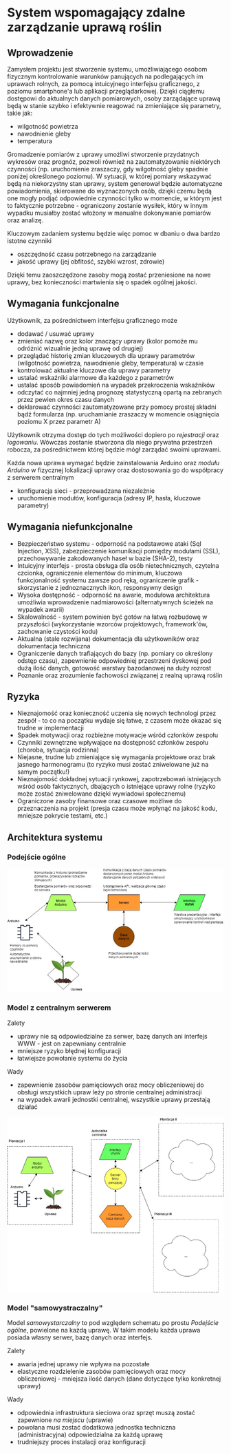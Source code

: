 # System wspomagający zdalne zarządzanie uprawą roślin
## Wprowadzenie
Zamysłem projektu jest stworzenie systemu, umożliwiającego osobom fizycznym kontrolowanie warunków panujących na podlegających im uprawach rolnych, za pomocą intuicyjnego interfejsu graficznego, z poziomu smartphone'a lub aplikacji przeglądarkowej. Dzięki ciągłemu dostępowi do aktualnych danych pomiarowych, osoby zarządające uprawą będą w stanie szybko i efektywnie reagować na zmieniające się parametry, takie jak:
* wilgotność powietrza
* nawodnienie gleby
* temperatura

Gromadzenie pomiarów z uprawy umożliwi stworzenie przydatnych wykresów oraz prognóz, pozwoli również na zautomatyzowanie niektórych czynności (np. uruchomienie zraszaczy, gdy wilgotność gleby spadnie poniżej określonego poziomu). W sytuacji, w której pomiary wskazywać będą na niekorzystny stan uprawy, system generował będzie automatyczne powiadomienia, skierowane do wyznaczonych osób, dzięki czemu będą one mogły podjąć odpowiednie czynności tylko w momencie, w którym jest to faktycznie potrzebne - ograniczony zostanie wysiłek, który w innym wypadku musiałby zostać włożony w manualne dokonywanie pomiarów oraz analizę.

Kluczowym zadaniem systemu będzie więc pomoc w dbaniu o dwa bardzo istotne czynniki
* oszczędność czasu potrzebnego na zarządzanie
* jakość uprawy (jej obfitość, szybki wzrost, zdrowie)

Dzięki temu zaoszczędzone zasoby mogą zostać przeniesione na nowe uprawy, bez konieczności martwienia się o spadek ogólnej jakości.

## Wymagania funkcjonalne
Użytkownik, za pośrednictwem interfejsu graficznego może
* dodawać / usuwać uprawy
* zmieniać nazwę oraz kolor znaczący uprawy (kolor pomoże mu odróżnić wizualnie jedną uprawę od drugiej)
* przeglądać historię zmian kluczowych dla uprawy parametrów (wilgotność powietrza, nawodnienie gleby, temperatura) w czasie
* kontrolować aktualne kluczowe dla uprawy parametry
* ustalać wskaźniki alarmowe dla każdego z parametrów
* ustalać sposób powiadomień na wypadek przekroczenia wskaźników
* odczytać co najmniej jedną prognozę statystyczną opartą na zebranych przez pewien okres czasu danych
* deklarować czynności zautomatyzowane przy pomocy prostej składni bądź formularza (np. uruchamianie zraszaczy w momencie osiągnięcia poziomu X przez parametr A)

Użytkownik otrzyma dostęp do tych możliwości dopiero po *rejestracji* oraz *logowaniu*. Wówczas zostanie stworzona dla niego prywatna przestrzeń robocza, za pośrednictwem której będzie mógł zarządać swoimi uprawami.

Każda nowa uprawa wymagać będzie zainstalowania Arduino oraz *modułu Arduino* w fizycznej lokalizacji uprawy oraz dostosowania go do współpracy z serwerem centralnym
* konfiguracja sieci - przeprowadzana niezależnie
* uruchomienie modułów, konfiguracja (adresy IP, hasła, kluczowe parametry)

## Wymagania niefunkcjonalne
* Bezpieczeństwo systemu - odporność na podstawowe ataki (Sql Injection, XSS), zabezpieczenie komunikacji pomiędzy modułami (SSL), przechowywanie zakodowanych haseł w bazie (SHA-2), testy
* Intuicyjny interfejs - prosta obsługa dla osób nietechnicznych, czytelna czcionka, ograniczenie elementów do minimum, kluczowa funkcjonalność systemu zawsze pod ręką, ograniczenie grafik - skorzystanie z jednoznacznych ikon, responsywny design
* Wysoka dostępność - odporność na awarie, modułowa architektura umożliwia wprowadzenie nadmiarowości (alternatywnych ścieżek na wypadek awarii)
* Skalowalność - system powinien być gotów na łatwą rozbudowę w przyszłości (wykorzystanie wzorców projektowych, framework'ów, zachowanie czystości kodu)
* Aktualna (stale rozwijana) dokumentacja dla użytkowników oraz dokumentacja techniczna
* Ograniczenie danych trafiających do bazy (np. pomiary co określony odstęp czasu), zapewnienie odpowiedniej przestrzeni dyskowej pod dużą ilość danych, gotowość warstwy bazodanowej na duży rozrost
* Poznanie oraz zrozumienie fachowości związanej z realną uprawą roślin

## Ryzyka
* Nieznajomość oraz konieczność uczenia się nowych technologi przez zespół - to co na początku wydaje się łatwe, z czasem może okazać się trudne w implementacji
* Spadek motywacji oraz rozbieżne motywacje wśród członków zespołu
* Czynniki zewnętrzne wpływające na dostępność członków zespołu (choroba, sytuacja rodzinna)
* Niejasne, trudne lub zmieniające się wymagania projektowe oraz brak jasnego harmonogramu (to ryzyko musi zostać zniwelowane już na samym początku!)
* Nieznajomość dokładnej sytuacji rynkowej, zapotrzebowań istniejących wśród osób faktycznych, dbających o istniejące uprawy rolne (ryzyko może zostać zniwelowane dzięki wywiadowi społecznemu)
* Ograniczone zasoby finansowe oraz czasowe możliwe do przeznaczenia na projekt (presja czasu może wpłynąć na jakość kodu, mniejsze pokrycie testami, etc.)

## Architektura systemu
### Podejście ogólne
![alt text](https://github.com/Alegres/ziwp/blob/master/architecture.jpg "Architektura systemu")

### Model z centralnym serwerem
Zalety
* uprawy nie są odpowiedzialne za serwer, bazę danych ani interfejs WWW - jest on zapewniany centralnie
* mniejsze ryzyko błędnej konfiguracji
* łatwiejsze powołanie systemu do życia

Wady
* zapewnienie zasobów pamięciowych oraz mocy obliczeniowej do obsługi wszystkich upraw leży po stronie centralnej administracji
* na wypadek awarii jednostki centralnej, wszystkie uprawy przestają działać

![alt text](https://github.com/Alegres/ziwp/blob/master/centralized.jpg "Model zcentralizowany")

### Model "samowystraczalny"
Model *samowystarczalny* to pod względem schematu po prostu *Podejście ogólne*, powielone na każdą uprawę. W takim modelu każda uprawa posiada własny serwer, bazę danych oraz interfejs.

Zalety
* awaria jednej uprawy nie wpływa na pozostałe
* elastyczne rozdzielenie zasobów pamięciowych oraz mocy obliczeniowej - mniejsza ilość danych (dane dotyczące tylko konkretnej uprawy)

Wady
* odpowiednia infrastruktura sieciowa oraz sprzęt muszą zostać zapewnione *na miejscu* (uprawie)
* powołana musi zostać dodatkowa jednostka techniczna (administracyjna) odpowiedzialna za każdą uprawę
* trudniejszy proces instalacji oraz konfiguracji
